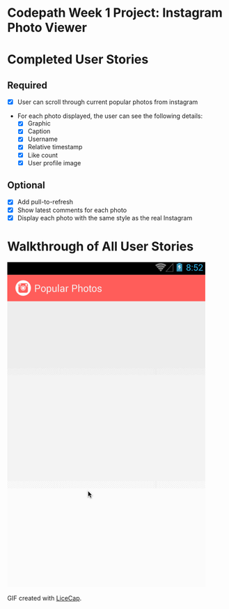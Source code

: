 Codepath Week 1 Project: Instagram Photo Viewer
=========================

# Completed User Stories

## Required

- [x] User can scroll through current popular photos from instagram
- For each photo displayed, the user can see the following details:
  - [x] Graphic
  - [x] Caption
  - [x] Username
  - [x] Relative timestamp
  - [x] Like count
  - [x] User profile image

## Optional

- [x] Add pull-to-refresh
- [x] Show latest comments for each photo
- [x] Display each photo with the same style as the real Instagram

# Walkthrough of All User Stories

![Demo](screencap.gif)

GIF created with [LiceCap](http://www.cockos.com/licecap/).
